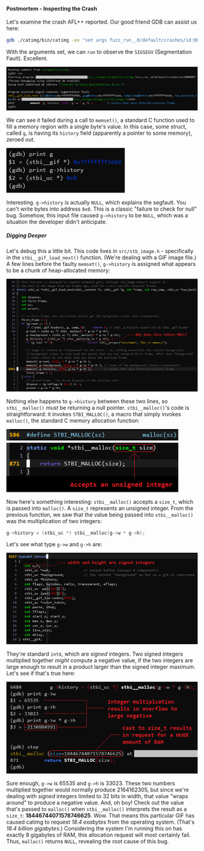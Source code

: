 #### Postmortem - Inspecting the Crash

Let's examine the crash AFL++ reported. Our good friend GDB can assist us here:

```bash
gdb ./catimg/bin/catimg -ex "set args fuzz_run__0/default/crashes/id:000000*"
```

With the arguments set, we can `run` to observe the `SIGSEGV` (Segmentation
Fault). Excellent.

![GDB showing the segmentation fault](/images/posts/2023-3-6-fuzzing-catimg/fuzzing_catimg_2_gdb1.png)

We can see it failed during a call to `memset()`, a standard C function used to
fill a memory region with a single byte's value. In this case, some struct,
called `g`, is having its `history` field (apparently a pointer to some memory),
zeroed out.

![GDB showing a null pointer](/images/posts/2023-3-6-fuzzing-catimg/fuzzing_catimg_3_gdb2.png)

Interesting. `g->history` is actually `NULL`, which explains the segfault. You
can't write bytes into address `0x0`. This is a classic "failure to check for
null" bug. Somehow, this input file caused `g->history` to be `NULL`, which was
a situation the developer didn't anticipate.

##### Digging Deeper

Let's debug this a little bit. This code lives in `src/stb_image.h` -
specifically in the `stbi__gif_load_next()` function. (We're dealing with a GIF
image file.) A few lines before the faulty `memset()`, `g->history` is assigned
what appears to be a chunk of heap-allocated memory:

![Examining source code](/images/posts/2023-3-6-fuzzing-catimg/fuzzing_catimg_4_code1.png)

Nothing else happens to `g->history` between these two lines, so
`stbi__malloc()` *must* be returning a null pointer. `stbi__malloc()`'s code is
straightforward: it invokes `STBI_MALLOC()`, a macro that simply invokes
`malloc()`, the standard C memory allocation function:

![Examining source code for stbi_malloc()](/images/posts/2023-3-6-fuzzing-catimg/fuzzing_catimg_5_code2.png)

Now here's something interesting: `stbi__malloc()` accepts a `size_t`, which is
passed into `malloc()`. A `size_t` represents an unsigned integer. From the
previous function, we saw that the value being passed into `stbi__malloc()` was
the multiplication of two integers:

```c
g->history = (stbi_uc *) stbi__malloc(g->w * g->h);
```

Let's see what type `g->w` and `g->h` are:

![Examining source code for the stbi__gif struct](/images/posts/2023-3-6-fuzzing-catimg/fuzzing_catimg_6_code3.png)

They're standard `int`s, which are *signed* integers. Two signed integers
multiplied together *might* compute a negative value, if the two integers are
large enough to result in a product larger than the signed integer maximum.
Let's see if that's true here:

![GDB showing an integer overflow](/images/posts/2023-3-6-fuzzing-catimg/fuzzing_catimg_7_gdb3.png)

Sure enough, `g->w` is 65535 and `g->h` is 33023. These two numbers multiplied
together would normally produce 2164162305, but since we're dealing with
*signed* integers limited to 32 bits in width, that value "wraps around" to
produce a negative value. And, oh boy! Check out the value that's passed to
`malloc()` when `stbi__malloc()` interprets the result as a `size_t`:
**18446744071578746625**. Wow. That means this particular GIF has caused catimg
to request *18.4 exabytes* from the operating system. (That's *18.4 billion
gigabytes*.) Considering the system I'm running this on has exactly 8 gigabytes
of RAM, this allocation request will most certainly fail. Thus, `malloc()`
returns `NULL`, revealing the root cause of this bug.

